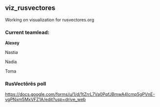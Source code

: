 ## viz_rusvectores

Working on visualization for rusvectores.org

### Current teamlead: 

**Alexey**

Nastia

Nadia

Toma

### RusVectōrēs poll 

https://docs.google.com/forms/u/1/d/1tZrrL7Va0PqfJBmwA4Icmp5gPVnE-vgPNxm5MxVFZ1A/edit?usp=drive_web

